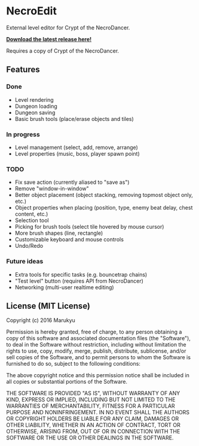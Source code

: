 # NecroEdit
External level editor for Crypt of the NecroDancer.

**[Download the latest release here!](https://github.com/Marukyu/NecroEdit/releases)**

Requires a copy of Crypt of the NecroDancer.

## Features

### Done
* Level rendering
* Dungeon loading
* Dungeon saving
* Basic brush tools (place/erase objects and tiles)

### In progress
* Level management (select, add, remove, arrange)
* Level properties (music, boss, player spawn point)

### TODO
* Fix save action (currently aliased to "save as")
* Remove "window-in-window"
* Better object placement (object stacking, removing topmost object only, etc.)
* Object properties when placing (position, type, enemy beat delay, chest content, etc.)
* Selection tool
* Picking for brush tools (select tile hovered by mouse cursor)
* More brush shapes (line, rectangle)
* Customizable keyboard and mouse controls
* Undo/Redo

### Future ideas
* Extra tools for specific tasks (e.g. bouncetrap chains)
* "Test level" button (requires API from NecroDancer)
* Networking (multi-user realtime editing)

## License (MIT License)

Copyright (c) 2016 Marukyu

Permission is hereby granted, free of charge, to any person obtaining a copy
of this software and associated documentation files (the "Software"), to deal
in the Software without restriction, including without limitation the rights
to use, copy, modify, merge, publish, distribute, sublicense, and/or sell
copies of the Software, and to permit persons to whom the Software is
furnished to do so, subject to the following conditions:

The above copyright notice and this permission notice shall be included in all
copies or substantial portions of the Software.

THE SOFTWARE IS PROVIDED "AS IS", WITHOUT WARRANTY OF ANY KIND, EXPRESS OR
IMPLIED, INCLUDING BUT NOT LIMITED TO THE WARRANTIES OF MERCHANTABILITY,
FITNESS FOR A PARTICULAR PURPOSE AND NONINFRINGEMENT. IN NO EVENT SHALL THE
AUTHORS OR COPYRIGHT HOLDERS BE LIABLE FOR ANY CLAIM, DAMAGES OR OTHER
LIABILITY, WHETHER IN AN ACTION OF CONTRACT, TORT OR OTHERWISE, ARISING FROM,
OUT OF OR IN CONNECTION WITH THE SOFTWARE OR THE USE OR OTHER DEALINGS IN THE
SOFTWARE.
